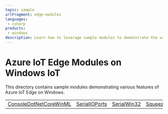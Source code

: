 ```yaml
---
topic: sample
urlFragment: edge-modules
languages:
 - csharp
products:
 - windows
description: Learn how to leverage sample modules to demonstrate the various features of Azure IoT Edge on Windows.
---
```


# Azure IoT Edge Modules on Windows IoT

This directory contains sample modules demonstrating various features of Azure IoT Edge on Windows.

<table>
 <tr>
  <td><a href="./ConsoleDotNetCoreWinML">ConsoleDotNetCoreWinML</a></td>
  <td><a href="./SerialIOPorts">SerialIOPorts</a></td>
  <td><a href="./SerialWin32">SerialWin32</a></td>
  <td><a href="./SqueezeNetObjectDetection">SqueezeNetObjectDetection</a></td>
 </tr>
</table>
